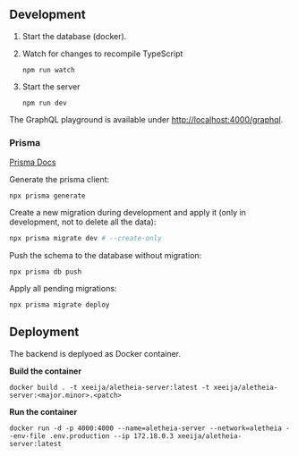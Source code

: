 ## Development

1. Start the database (docker).
2. Watch for changes to recompile TypeScript 
    ```
    npm run watch
    ```

3. Start the server
    ```
    npm run dev
    ```

The GraphQL playground is available under [http://localhost:4000/graphql](http://localhost:4000/graphql).

### Prisma

[Prisma Docs](https://www.prisma.io/docs/)

Generate the prisma client:
```
npx prisma generate
```

Create a new migration during development and apply it (only in development, not to delete all the data):
```bash
npx prisma migrate dev # --create-only
```

Push the schema to the database without migration:
```
npx prisma db push
```

Apply all pending migrations:
```
npx prisma migrate deploy
```


## Deployment

The backend is deplyoed as Docker container.

**Build the container**
```
docker build . -t xeeija/aletheia-server:latest -t xeeija/aletheia-server:<major.minor>.<patch>
```

**Run the container**
```
docker run -d -p 4000:4000 --name=aletheia-server --network=aletheia --env-file .env.production --ip 172.18.0.3 xeeija/aletheia-server:latest
```
